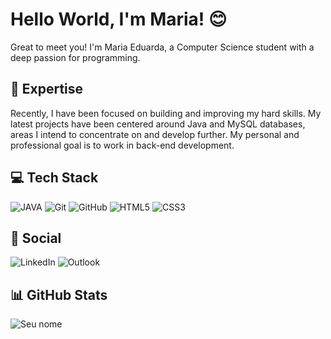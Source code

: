 # Hello World, I'm Maria! 😊
Great to meet you! I'm Maria Eduarda, a Computer Science student with a deep passion for programming. 

## 🚀 Expertise
Recently, I have been focused on building and improving my hard skills. My latest projects have been centered around Java and MySQL databases, areas I intend to concentrate on and develop further. My personal and professional goal is to work in back-end development.

## 💻 Tech Stack 
![JAVA](https://img.shields.io/badge/Java-ED8B00?style=for-the-badge&logo=openjdk&logoColor=white)
![Git](https://img.shields.io/badge/git-%23F05033.svg?style=for-the-badge&logo=git&logoColor=white)
![GitHub](https://img.shields.io/badge/github-%23121011.svg?style=for-the-badge&logo=github&logoColor=white)
![HTML5](https://img.shields.io/badge/html5-%23E34F26.svg?style=for-the-badge&logo=html5&logoColor=white)
![CSS3](https://img.shields.io/badge/css3-%231572B6.svg?style=for-the-badge&logo=css3&logoColor=white)

## 💬 Social
![LinkedIn](https://img.shields.io/badge/linkedin-%230077B5.svg?style=for-the-badge&logo=linkedin&logoColor=white)
![Outlook](https://img.shields.io/badge/Microsoft_Outlook-0078D4?style=for-the-badge&logo=microsoft-outlook&logoColor=white)

## 📊 GitHub Stats
![Seu nome](https://github-readme-stats.vercel.app/api?username=eduardafbz&show_icons=true&theme=dracula) 



